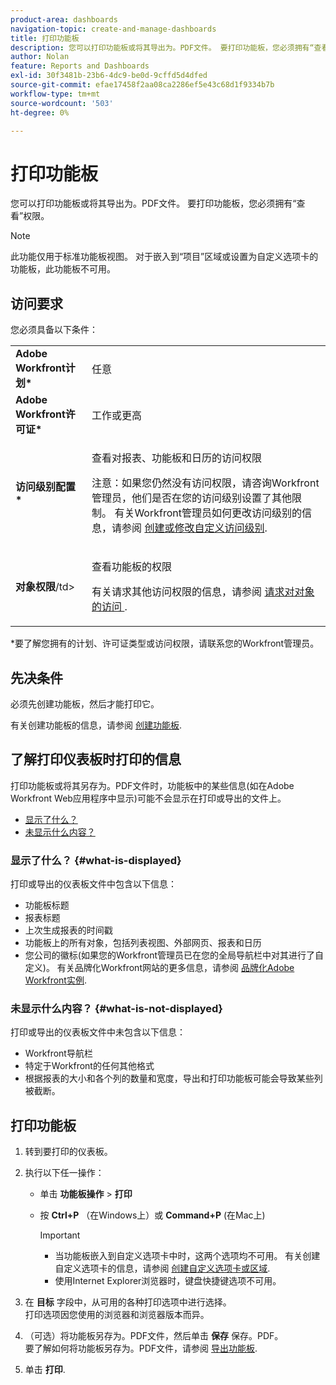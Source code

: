 ```yaml
---
product-area: dashboards
navigation-topic: create-and-manage-dashboards
title: 打印功能板
description: 您可以打印功能板或将其导出为。PDF文件。 要打印功能板，您必须拥有“查看”权限。
author: Nolan
feature: Reports and Dashboards
exl-id: 30f3481b-23b6-4dc9-be0d-9cffd5d4dfed
source-git-commit: efae17458f2aa08ca2286ef5e43c68d1f9334b7b
workflow-type: tm+mt
source-wordcount: '503'
ht-degree: 0%

---
```


# 打印功能板

您可以打印功能板或将其导出为。PDF文件。 要打印功能板，您必须拥有“查看”权限。

>[!NOTE]
>
>此功能仅用于标准功能板视图。 对于嵌入到“项目”区域或设置为自定义选项卡的功能板，此功能板不可用。

## 访问要求

您必须具备以下条件：

<table style="table-layout:auto"> 
 <col> 
 <col> 
 <tbody> 
  <tr> 
   <td role="rowheader"><strong>Adobe Workfront计划*</strong></td> 
   <td> <p>任意</p> </td> 
  </tr> 
  <tr> 
   <td role="rowheader"><strong>Adobe Workfront许可证*</strong></td> 
   <td> <p>工作或更高</p> </td> 
  </tr> 
  <tr> 
   <td role="rowheader"><strong>访问级别配置*</strong></td> 
   <td> <p>查看对报表、功能板和日历的访问权限</p> <p>注意：如果您仍然没有访问权限，请咨询Workfront管理员，他们是否在您的访问级别设置了其他限制。 有关Workfront管理员如何更改访问级别的信息，请参阅 <a href="../../../administration-and-setup/add-users/configure-and-grant-access/create-modify-access-levels.md" class="MCXref xref">创建或修改自定义访问级别</a>.</p> </td> 
  </tr> 
  <tr> 
   <td role="rowheader"><strong>对象权限</strong>/td&gt; 
   <td> <p>查看功能板的权限</p> <p>有关请求其他访问权限的信息，请参阅 <a href="../../../workfront-basics/grant-and-request-access-to-objects/request-access.md" class="MCXref xref">请求对对象的访问 </a>.</p> </td> 
  </tr> 
 </tbody> 
</table>

&#42;要了解您拥有的计划、许可证类型或访问权限，请联系您的Workfront管理员。

## 先决条件

必须先创建功能板，然后才能打印它。

有关创建功能板的信息，请参阅 [创建功能板](../../../reports-and-dashboards/dashboards/creating-and-managing-dashboards/create-dashboard.md).

## 了解打印仪表板时打印的信息

打印功能板或将其另存为。PDF文件时，功能板中的某些信息(如在Adobe Workfront Web应用程序中显示)可能不会显示在打印或导出的文件上。

* [显示了什么？](#what-is-displayed)
* [未显示什么内容？](#what-is-not-displayed)

### 显示了什么？ {#what-is-displayed}

打印或导出的仪表板文件中包含以下信息：

* 功能板标题
* 报表标题
* 上次生成报表的时间戳
* 功能板上的所有对象，包括列表视图、外部网页、报表和日历
* 您公司的徽标(如果您的Workfront管理员已在您的全局导航栏中对其进行了自定义)。 有关品牌化Workfront网站的更多信息，请参阅 [品牌化Adobe Workfront实例](../../../administration-and-setup/customize-workfront/brand-workfront/brand-your-workfront-instance.md).

### 未显示什么内容？ {#what-is-not-displayed}

打印或导出的仪表板文件中未包含以下信息：

* Workfront导航栏
* 特定于Workfront的任何其他格式
* 根据报表的大小和各个列的数量和宽度，导出和打印功能板可能会导致某些列被截断。

## 打印功能板

1. 转到要打印的仪表板。
1. 执行以下任一操作：

   * 单击 **功能板操作** > **打印**

   * 按 **Ctrl+P** （在Windows上）或 **Command+P** (在Mac上)

      >[!IMPORTANT]
      >
      >* 当功能板嵌入到自定义选项卡中时，这两个选项均不可用。 有关创建自定义选项卡的信息，请参阅 [创建自定义选项卡或区域](../../../workfront-basics/manage-your-account-and-profile/configuring-your-user-profile/create-custom-tabs.md).
      >* 使用Internet Explorer浏览器时，键盘快捷键选项不可用。


1. 在 **目标** 字段中，从可用的各种打印选项中进行选择。\
   打印选项因您使用的浏览器和浏览器版本而异。

1. （可选）将功能板另存为。PDF文件，然后单击 **保存** 保存。PDF。\
   要了解如何将功能板另存为。PDF文件，请参阅 [导出功能板](../../../reports-and-dashboards/dashboards/creating-and-managing-dashboards/export-dashboard.md).

1. 单击 **打印**.
